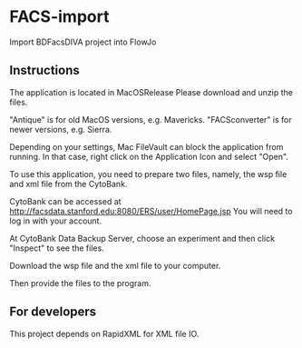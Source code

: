 # FACS-import
Import BDFacsDIVA project into FlowJo

## Instructions
The application is located in MacOSRelease
Please download and unzip the files.

"Antique" is for old MacOS versions, e.g. Mavericks.
"FACSconverter" is for newer versions, e.g. Sierra.

Depending on your settings, Mac FileVault can block the application from running. In that case,
right click on the Application Icon and select "Open".

To use this application, you need to prepare two files, namely, the wsp file and xml file from the CytoBank.

CytoBank can be accessed at http://facsdata.stanford.edu:8080/ERS/user/HomePage.jsp
You will need to log in with your account.

At CytoBank Data Backup Server, choose an experiment and then click "Inspect" to see the files.

Download the wsp file and the xml file to your computer.

Then provide the files to the program.



## For developers

This project depends on RapidXML for XML file IO.


